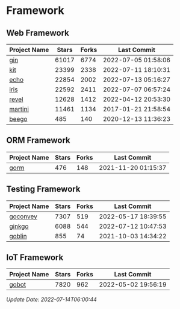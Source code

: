 # Framework

## Web Framework
| Project Name | Stars | Forks | Last Commit |
| ------------ | ----- | ----- | ----------- |
| [gin](https://github.com/gin-gonic/gin) | 61017 | 6774 | 2022-07-05 01:58:06 |
| [kit](https://github.com/go-kit/kit) | 23399 | 2338 | 2022-07-11 18:10:31 |
| [echo](https://github.com/labstack/echo) | 22854 | 2002 | 2022-07-13 05:16:27 |
| [iris](https://github.com/kataras/iris) | 22592 | 2411 | 2022-07-07 06:57:24 |
| [revel](https://github.com/revel/revel) | 12628 | 1412 | 2022-04-12 20:53:30 |
| [martini](https://github.com/go-martini/martini) | 11461 | 1134 | 2017-01-21 21:58:54 |
| [beego](https://github.com/astaxie/beego) | 485 | 140 | 2020-12-13 11:36:23 |

## ORM Framework
| Project Name | Stars | Forks | Last Commit |
| ------------ | ----- | ----- | ----------- |
| [gorm](https://github.com/jinzhu/gorm) | 476 | 148 | 2021-11-20 01:15:37 |

## Testing Framework
| Project Name | Stars | Forks | Last Commit |
| ------------ | ----- | ----- | ----------- |
| [goconvey](https://github.com/smartystreets/goconvey) | 7307 | 519 | 2022-05-17 18:39:55 |
| [ginkgo](https://github.com/onsi/ginkgo) | 6088 | 544 | 2022-07-12 10:47:53 |
| [goblin](https://github.com/franela/goblin) | 855 | 74 | 2021-10-03 14:34:22 |

## IoT Framework
| Project Name | Stars | Forks | Last Commit |
| ------------ | ----- | ----- | ----------- |
| [gobot](https://github.com/hybridgroup/gobot) | 7820 | 962 | 2022-05-02 19:56:19 |

*Update Date: 2022-07-14T06:00:44*